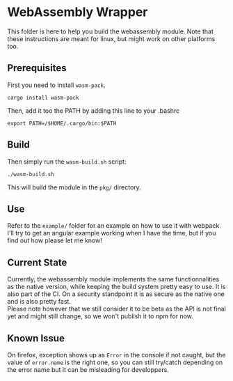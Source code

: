 # WebAssembly Wrapper
This folder is here to help you build the webassembly module.
Note that these instructions are meant for linux, but might work on other platforms too.

## Prerequisites
First you need to install `wasm-pack`.
```
cargo install wasm-pack
```
Then, add it too the PATH by adding this line to your .bashrc
```
export PATH=/$HOME/.cargo/bin:$PATH
```

## Build
Then simply run the `wasm-build.sh` script:
```
./wasm-build.sh
```

This will build the module in the `pkg/` directory.

## Use
Refer to the `example/` folder for an example on how to use it with webpack. I'll try to get an angular example working when I have the time, but if you find out how please let me know!

## Current State
Currently, the webassembly module implements the same functionnalities as the native version, while keeping the build system pretty easy to use. It is also part of the CI. On a security standpoint it is as secure as the native one and is also pretty fast.  
Please note however that we still consider it to be beta as the API is not final yet and might still change, so we won't publish it to npm for now.

## Known Issue
On firefox, exception shows up as `Error` in the console if not caught, but the value of `error.name` is the right one, so you can still try/catch depending on the error name but it can be misleading for developpers.